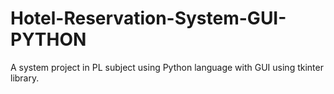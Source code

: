 # Hotel-Reservation-System-GUI-PYTHON
A system project in PL subject using Python language with GUI using tkinter library.
